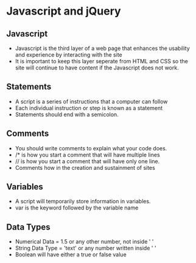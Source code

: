 # Javascript and jQuery

## Javascript
 * Javascript is the third layer of a web page that enhances the usability and experience by interacting with the site
 * It is important to keep this layer seperate from HTML and CSS so the site will continue to have content if the Javascript does not work.

## Statements
 * A script is a series of instructions that a computer can follow
 * Each individual instruction or step is known as a statement
 * Statements should end with a semicolon.

## Comments
 * You should write comments to explain what your code does.
 * /* is how you start a comment that will have multiple lines
 * // is how you start a comment that will have only one line.
 * Comments how in the creation and sustainment of sites

## Variables
 * A script will temporarily store information in variables.
 * var is the keyword followed by the variable name

## Data Types
 * Numerical Data = 1.5 or any other number, not inside ' ' 
 * String Data Type = 'text' or any number written inside ' '
 * Boolean will have either a true or false value